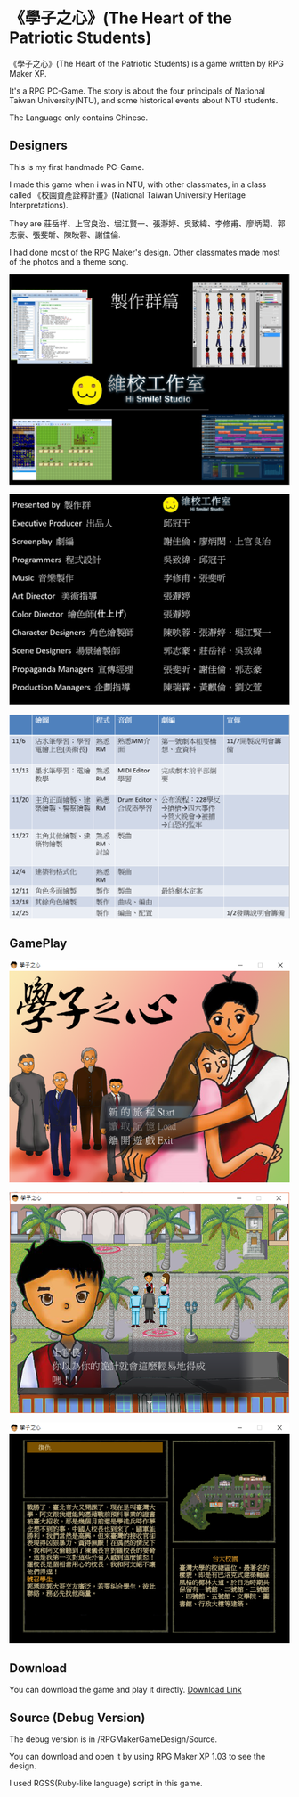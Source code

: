 # 《學子之心》(The Heart of the Patriotic Students)

《學子之心》(The Heart of the Patriotic Students) is a game written by RPG Maker XP.

It's a RPG PC-Game. The story is about the four principals of National Taiwan University(NTU), and some historical events about NTU students.

The Language only contains Chinese.


## Designers

This is my first handmade PC-Game.

I made this game when i was in NTU, with other classmates, in a class called 《校園資產詮釋計畫》(National Taiwan University Heritage Interpretations).  

They are 莊岳祥、上官良治、堀江賢一、張瀞婷、吳致緯、李修甫、廖炳閎、郭志豪、張斐昕、陳映蓉、謝佳倫.  

I had done most of the RPG Maker's design. Other classmates made most of the photos and a theme song.  


![](Images/Designers1.png)

![](Images/Designers2.png)

![](Images/Designers3.png)


## GamePlay

![](Images/Snapshot1.png)

![](Images/Snapshot2.png)

![](Images/Snapshot3.png)


## Download

You can download the game and play it directly. [Download Link](/Builds/《學子之心》1.01安裝檔.exe)

## Source (Debug Version)

The debug version is in /RPGMakerGameDesign/Source.

You can download and open it by using RPG Maker XP 1.03 to see the design.  

I used RGSS(Ruby-like language) script in this game.  
